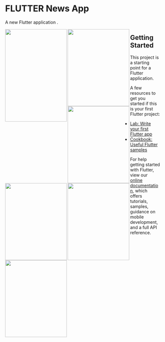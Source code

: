 # FLUTTER News App


A new Flutter application . 

 <img align="left" width="200" height="300" src="https://cdn.pbrd.co/images/HWtrEeO.png">
 <img align="left" width="200" height="250" src="https://cdn.pbrd.co/images/HWttFp2.png">
 <img align="left" width="200" height="250" src="https://cdn.pbrd.co/images/HWtvMnb.png">
 <img align="left" width="200" height="250" src="https://cdn.pbrd.co/images/HWtwsPf.png">
 <img align="left" width="200" height="250" src="https://cdn.pbrd.co/images/HWtwEqH.png">
 <img align="left" width="200" height="250" src="https://cdn.pbrd.co/images/HWtwPTb.png">



 
  


 
 



 
## Getting Started

This project is a starting point for a Flutter application.

A few resources to get you started if this is your first Flutter project:

- [Lab: Write your first Flutter app](https://flutter.io/docs/get-started/codelab)
- [Cookbook: Useful Flutter samples](https://flutter.io/docs/cookbook)

For help getting started with Flutter, view our 
[online documentation](https://flutter.io/docs), which offers tutorials, 
samples, guidance on mobile development, and a full API reference.
